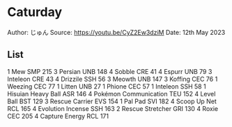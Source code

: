 # Caturday

Author: じゅん
Source: <https://youtu.be/CyZ2Ew3dziM>
Date: 12th May 2023

## List

1 Mew SMP 215
3 Persian UNB 148
4 Sobble CRE 41
4 Espurr UNB 79
3 Inteleon CRE 43
4 Drizzile SSH 56
3 Meowth UNB 147
3 Koffing CEC 76
1 Weezing CEC 77
1 Litten UNB 27
1 Phione CEC 57
1 Inteleon SSH 58
1 Hisuian Heavy Ball ASR 146
4 Pokémon Communication TEU 152
4 Level Ball BST 129
3 Rescue Carrier EVS 154
1 Pal Pad SVI 182
4 Scoop Up Net RCL 165
4 Evolution Incense SSH 163
2 Rescue Stretcher GRI 130
4 Roxie CEC 205
4 Capture Energy RCL 171
